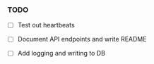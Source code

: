 ### TODO
- [ ] Test out heartbeats
- [ ] Document API endpoints and write README
- [ ] Add logging and writing to DB



